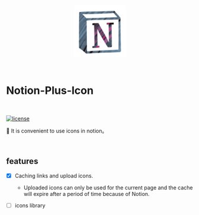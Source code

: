 
<br>
<p align="center">
  <img width="140px" src="./public/icon@128.png" />
</p>
<br>

# Notion-Plus-Icon

<br>

[![license][license-badge]][license]

🚀 It is convenient to use icons in notion。

<br>

## features
- [X] Caching links and upload icons.

  - Uploaded icons can only be used for the current page and the cache will expire after a period of time because of Notion.

- [ ] icons library


[license]: ./LICENSE
[license-badge]: https://img.shields.io/badge/license-MIT-0038e2.svg?style=flat-square